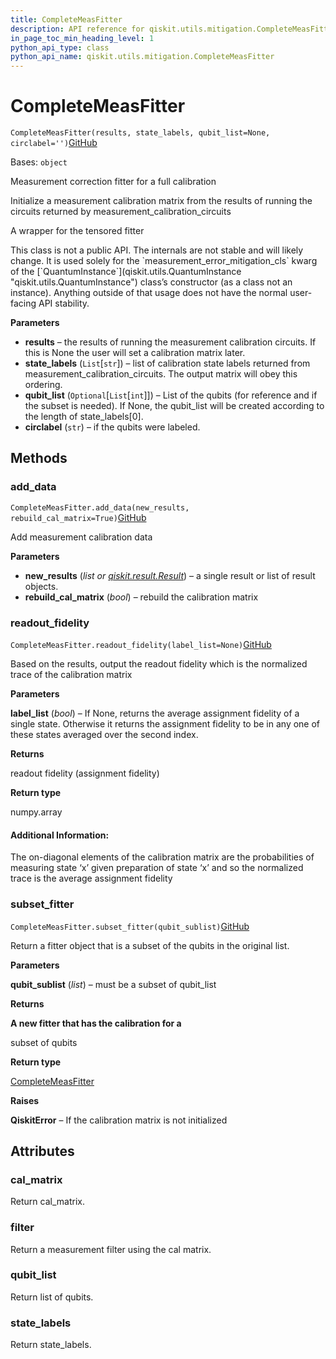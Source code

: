 ```yaml
---
title: CompleteMeasFitter
description: API reference for qiskit.utils.mitigation.CompleteMeasFitter
in_page_toc_min_heading_level: 1
python_api_type: class
python_api_name: qiskit.utils.mitigation.CompleteMeasFitter
---
```


# CompleteMeasFitter

<span id="qiskit.utils.mitigation.CompleteMeasFitter" />

`CompleteMeasFitter(results, state_labels, qubit_list=None, circlabel='')`[GitHub](https://github.com/qiskit/qiskit/tree/stable/0.40/qiskit/utils/mitigation/fitters.py "view source code")

Bases: `object`

Measurement correction fitter for a full calibration

Initialize a measurement calibration matrix from the results of running the circuits returned by measurement\_calibration\_circuits

A wrapper for the tensored fitter

<Admonition title="Warning" type="caution">
  This class is not a public API. The internals are not stable and will likely change. It is used solely for the `measurement_error_mitigation_cls` kwarg of the [`QuantumInstance`](qiskit.utils.QuantumInstance "qiskit.utils.QuantumInstance") class’s constructor (as a class not an instance). Anything outside of that usage does not have the normal user-facing API stability.
</Admonition>

**Parameters**

*   **results** – the results of running the measurement calibration circuits. If this is None the user will set a calibration matrix later.
*   **state\_labels** (`List`\[`str`]) – list of calibration state labels returned from measurement\_calibration\_circuits. The output matrix will obey this ordering.
*   **qubit\_list** (`Optional`\[`List`\[`int`]]) – List of the qubits (for reference and if the subset is needed). If None, the qubit\_list will be created according to the length of state\_labels\[0].
*   **circlabel** (`str`) – if the qubits were labeled.

## Methods

### add\_data

<span id="qiskit.utils.mitigation.CompleteMeasFitter.add_data" />

`CompleteMeasFitter.add_data(new_results, rebuild_cal_matrix=True)`[GitHub](https://github.com/qiskit/qiskit/tree/stable/0.40/qiskit/utils/mitigation/fitters.py "view source code")

Add measurement calibration data

**Parameters**

*   **new\_results** (*list or* [*qiskit.result.Result*](qiskit.result.Result "qiskit.result.Result")) – a single result or list of result objects.
*   **rebuild\_cal\_matrix** (*bool*) – rebuild the calibration matrix

### readout\_fidelity

<span id="qiskit.utils.mitigation.CompleteMeasFitter.readout_fidelity" />

`CompleteMeasFitter.readout_fidelity(label_list=None)`[GitHub](https://github.com/qiskit/qiskit/tree/stable/0.40/qiskit/utils/mitigation/fitters.py "view source code")

Based on the results, output the readout fidelity which is the normalized trace of the calibration matrix

**Parameters**

**label\_list** (*bool*) – If None, returns the average assignment fidelity of a single state. Otherwise it returns the assignment fidelity to be in any one of these states averaged over the second index.

**Returns**

readout fidelity (assignment fidelity)

**Return type**

numpy.array

#### Additional Information:

The on-diagonal elements of the calibration matrix are the probabilities of measuring state ‘x’ given preparation of state ‘x’ and so the normalized trace is the average assignment fidelity

### subset\_fitter

<span id="qiskit.utils.mitigation.CompleteMeasFitter.subset_fitter" />

`CompleteMeasFitter.subset_fitter(qubit_sublist)`[GitHub](https://github.com/qiskit/qiskit/tree/stable/0.40/qiskit/utils/mitigation/fitters.py "view source code")

Return a fitter object that is a subset of the qubits in the original list.

**Parameters**

**qubit\_sublist** (*list*) – must be a subset of qubit\_list

**Returns**

**A new fitter that has the calibration for a**

subset of qubits

**Return type**

[CompleteMeasFitter](qiskit.utils.mitigation.CompleteMeasFitter "qiskit.utils.mitigation.CompleteMeasFitter")

**Raises**

**QiskitError** – If the calibration matrix is not initialized

## Attributes

<span id="qiskit.utils.mitigation.CompleteMeasFitter.cal_matrix" />

### cal\_matrix

Return cal\_matrix.

<span id="qiskit.utils.mitigation.CompleteMeasFitter.filter" />

### filter

Return a measurement filter using the cal matrix.

<span id="qiskit.utils.mitigation.CompleteMeasFitter.qubit_list" />

### qubit\_list

Return list of qubits.

<span id="qiskit.utils.mitigation.CompleteMeasFitter.state_labels" />

### state\_labels

Return state\_labels.

